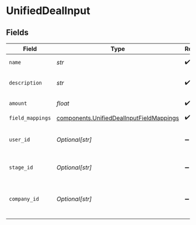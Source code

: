 # UnifiedDealInput


## Fields

| Field                                                                                                | Type                                                                                                 | Required                                                                                             | Description                                                                                          |
| ---------------------------------------------------------------------------------------------------- | ---------------------------------------------------------------------------------------------------- | ---------------------------------------------------------------------------------------------------- | ---------------------------------------------------------------------------------------------------- |
| `name`                                                                                               | *str*                                                                                                | :heavy_check_mark:                                                                                   | The name of the deal                                                                                 |
| `description`                                                                                        | *str*                                                                                                | :heavy_check_mark:                                                                                   | The description of the deal                                                                          |
| `amount`                                                                                             | *float*                                                                                              | :heavy_check_mark:                                                                                   | The amount of the deal                                                                               |
| `field_mappings`                                                                                     | [components.UnifiedDealInputFieldMappings](../../models/components/unifieddealinputfieldmappings.md) | :heavy_check_mark:                                                                                   | N/A                                                                                                  |
| `user_id`                                                                                            | *Optional[str]*                                                                                      | :heavy_minus_sign:                                                                                   | The uuid of the user who is on the deal                                                              |
| `stage_id`                                                                                           | *Optional[str]*                                                                                      | :heavy_minus_sign:                                                                                   | The uuid of the stage of the deal                                                                    |
| `company_id`                                                                                         | *Optional[str]*                                                                                      | :heavy_minus_sign:                                                                                   | The uuid of the company tied to the deal                                                             |